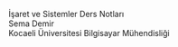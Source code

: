 İşaret ve Sistemler Ders Notları <br>
Sema Demir <br>
Kocaeli Üniversitesi Bilgisayar Mühendisliği <br>
